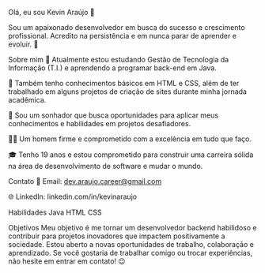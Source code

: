Olá, eu sou Kevin Araújo 👋

Sou um apaixonado desenvolvedor em busca do sucesso e crescimento profissional. Acredito na persistência e em nunca parar de aprender e evoluir. 🚀

Sobre mim
🔭 Atualmente estou estudando Gestão de Tecnologia da Informação (T.I.) e aprendendo a programar back-end em Java.

🌱 Também tenho conhecimentos básicos em HTML e CSS, além de ter trabalhado em alguns projetos de criação de sites durante minha jornada acadêmica.

💼 Sou um sonhador que busca oportunidades para aplicar meus conhecimentos e habilidades em projetos desafiadores.

🧑‍💼 Um homem firme e comprometido com a excelência em tudo que faço.

🎓 Tenho 19 anos e estou comprometido para construir uma carreira sólida na área de desenvolvimento de software e mudar o mundo.


Contato
📧 Email: dev.araujo.career@gmail.com

🌐 LinkedIn: linkedin.com/in/kevinaraujo

Habilidades
Java
HTML
CSS

Objetivos
Meu objetivo é me tornar um desenvolvedor backend habilidoso e contribuir para projetos inovadores que impactem positivamente a sociedade. Estou aberto a novas oportunidades de trabalho, colaboração e aprendizado. Se você gostaria de trabalhar comigo ou trocar experiências, não hesite em entrar em contato! 😉
